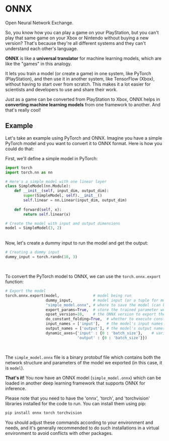 # ONNX

Open Neural Network Exchange.

So, you know how you can play a game on your PlayStation, but you can't play that same game on your Xbox or Nintendo without buying a new version? That's because they're all different systems and they can't understand each other's language. 

**ONNX** is like a **universal translator** for machine learning models</mark>, which are like the "games" in this analogy.

It lets you train a model (or create a game) in one system, like PyTorch (PlayStation), and then use it in another system, like TensorFlow (Xbox), without having to start over from scratch. This makes it a lot easier for scientists and developers to use and share their work. 

Just as a game can be converted from PlayStation to Xbox, ONNX helps in **converting machine learning models** from one framework to another. And that's really cool!

## Example

Let's take an example using PyTorch and ONNX. Imagine you have a simple PyTorch model and you want to convert it to ONNX format. Here is how you could do that:

First, we'll define a simple model in PyTorch:

```python
import torch
import torch.nn as nn

# Here's a simple model with one linear layer
class SimpleModel(nn.Module):
    def __init__(self, input_dim, output_dim):
        super(SimpleModel, self).__init__()
        self.linear = nn.Linear(input_dim, output_dim)
        
    def forward(self, x):
        return self.linear(x)

# Create the model with input and output dimensions
model = SimpleModel(3, 2)
```

<br>
Now, let's create a dummy input to run the model and get the output:

```python
# Creating a dummy input
dummy_input = torch.randn(10, 3)
```

<br>

To convert the PyTorch model to ONNX, we can use the `torch.onnx.export` function:

```python
# Export the model
torch.onnx.export(model,               # model being run
                  dummy_input,         # model input (or a tuple for multiple inputs)
                  "simple_model.onnx", # where to save the model (can be a file or file-like object)
                  export_params=True,  # store the trained parameter weights inside the model file
                  opset_version=10,    # the ONNX version to export the model to
                  do_constant_folding=True,  # whether to execute constant folding for optimization
                  input_names = ['input'],   # the model's input names
                  output_names = ['output'], # the model's output names
                  dynamic_axes={'input' : {0 : 'batch_size'},    # variable length axes
                                'output' : {0 : 'batch_size'}})
```

<br>

The `simple_model.onnx` file is a binary protobuf file which contains both the network structure and parameters of the model we exported (in this case, it is `model`).

**That's it!** You now have an ONNX model (`simple_model.onnx`) which can be loaded in another deep learning framework that supports ONNX for inference.

Please note that you need to have the 'onnx', 'torch', and 'torchvision' libraries installed for the code to run. You can install them using pip:

```sh
pip install onnx torch torchvision
```

You should adjust these commands according to your environment and needs, and it's generally recommended to do such installations in a virtual environment to avoid conflicts with other packages.

<br>

